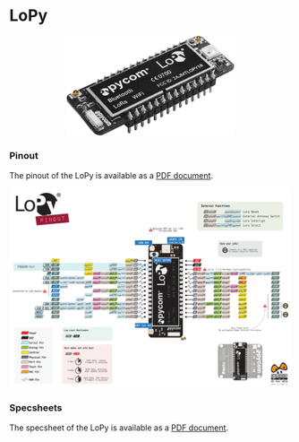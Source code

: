 # LoPy

<p align="center"><img src ="../../../img/lopy.png" width="300"></p>

### Pinout
The pinout of the LoPy is available as a [PDF document](downloads/lopy-pinout.pdf).

<p align="center"><img src ="../../../img/lopy-pinout.png"></p>

### Specsheets

The specsheet of the LoPy is available as a [PDF document](downloads/lopy-specsheet.pdf).
